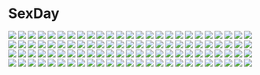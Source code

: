 # SexDay
![](https://konachan.com/image/fa28349137c92d554cfabc521079795b/Konachan.com%20-%20152996%20brown_eyes%20brown_hair%20isshiki_akane%20okan%20short_hair%20strike_witches%20twintails%20vividred_operation%20water.jpg)
![](https://konachan.com/image/dab2c682e5e2555ecffc3f1c51af978f/Konachan.com%20-%20162523%20blonde_hair%20blue_eyes%20dress%20elbow_gloves%20gloves%20guitar%20instrument%20kagamine_rin%20tohogaeru%20vocaloid.jpg)
![](https://konachan.com/jpeg/e5d1c3513e6876df3f10bbd85da8aacc/Konachan.com%20-%2083787%20ganesagi%20original%20polychromatic.jpg)
![](https://konachan.com/image/48e00492344f2df311697ebff2c4b0ae/Konachan.com%20-%2095346%20hagane_miku%20vocaloid.jpg)
![](https://konachan.com/image/450d2381e161bc619014104fac47d9b2/Konachan.com%20-%2086844%20animal%20barefoot%20building%20chain%20flowers%20goth-loli%20lolita_fashion%20original%20polychromatic%20tattoo%20ukai_saki%20white_hair.jpg)
![](https://konachan.com/jpeg/7bcbe84437ef62de1ce9b67ebd31f746/Konachan.com%20-%20288351%20ayase_eri%20blonde_hair%20blue_eyes%20bow%20breasts%20choker%20hat%20headdress%20kaisou_%280731waka%29%20love_live%21_school_idol_project%20ponytail.jpg)
![](https://konachan.com/image/ab786d110585fe2b8ba771f9ada33cab/Konachan.com%20-%20299646%20black_hair%20blue_eyes%20breasts%20cropped%20drink%20flowers%20horns%20long_hair%20navel%20original%20pointed_ears%20sake%20satsuki_neko%20tattoo%20thighhighs%20topless%20wristwear.jpg)
![](https://konachan.com/jpeg/0739c74df929983b0fc390345cb26958/Konachan.com%20-%20178457%20anus%20bondage%20breasts%20collar%20dress%20game_cg%20long_hair%20nipples%20no_bra%20omega_star%20panties%20pussy%20red_eyes%20rope%20uncensored%20underwear%20vampire%20white_hair.jpg)
![](https://konachan.com/image/4ba0034b4dea29f70739e436624b509d/Konachan.com%20-%20200540%20blue_eyes%20bow%20breasts%20censored%20dildo%20garter_belt%20gloves%20hat%20microphone%20nipples%20nopan%20open_shirt%20original%20pubic_hair%20pussy%20stockings%20thighhighs.jpg)
![](https://konachan.com/image/dc4ff7ad672960f6a1f5c6ab5a42bf28/Konachan.com%20-%20136243%20aoshima_rui%20berochu%20bra%20breast_hold%20breasts%20cleavage%20hikami_yuria%20kiss%20naruse_kumi%20naruse_makiko%20open_shirt%20silkys_plus%20underwear%20wink%20yuri.jpg)
![](https://konachan.com/image/64ba1c9eae4cd0039780e2c6b47615f7/Konachan.com%20-%2073803%20blue_eyes%20megurine_luka%20purple_hair%20vocaloid.jpg)
![](https://konachan.com/image/496d910b23fcb04404f67fe71e3c5c66/Konachan.com%20-%20262055%20ass%20barefoot%20blue_hair%20blush%20bondage%20bow%20breasts%20collar%20kotonoha_aoi%20loli%20long_hair%20nipples%20nude%20red_eyes%20tagme_%28artist%29%20tears%20voiceroid%20white.jpg)
![](https://konachan.com/image/471f3559daab06c6b17da9d5bf687cf2/Konachan.com%20-%2045415%20black_hair%20blonde_hair%20blue_hair%20blush%20bow%20breasts%20kotegawa_yui%20long_hair%20nude%20pink%20purple_eyes%20ribbons%20sairenji_haruna%20short_hair%20to_love_ru.jpg)
![](https://konachan.com/image/b41e82d2719c2d890c57b25ca44db5aa/Konachan.com%20-%20141462%20black_eyes%20black_hair%20blonde_hair%20mechagirl%20mononoke_%28empty%29%20red_eyes%20short_hair%20tagme.jpg)
![](https://konachan.com/jpeg/3204783746283b78af149ac9e4aea629/Konachan.com%20-%2086736%20brown_hair%20de_so%20green_eyes%20mask%20panties%20petals%20sekaiju_no_meikyuu%20shinobi_%28sekaiju%29%20short_hair%20thighhighs%20underwear%20weapon.jpg)
![](https://konachan.com/image/70b331c8777cdad4c2d58976780ed31e/Konachan.com%20-%2032657%20kyoyama_anna%20shaman_king%20yoh_asakura.jpg)
![](https://konachan.com/image/0ccddb91b0563727c507ae7acbd5d27a/Konachan.com%20-%20209508%20breasts%20censored%20cum%20horns%20male%20metalzigzag%20nipples%20nude%20penis%20pointed_ears%20pubic_hair%20pussy%20red_eyes%20sex%20short_hair%20tail%20tears%20wet%20wings.jpg)
![](https://konachan.com/jpeg/cad1f497616373dd1e2ce32ccef54291/Konachan.com%20-%20144888%202girls%20blonde_hair%20blue_eyes%20blush%20brown_hair%20drink%20game_cg%20imouto_no_katachi%20mima_chimari%20pajamas%20short_hair%20sphere%20sunadori_satori%20tagme_%28artist%29.jpg)
![](https://konachan.com/jpeg/64fb3d98de67ec033d89bc9944fe040a/Konachan.com%20-%20283378%20black_hair%20blonde_hair%20brown_eyes%20cape%20fate_grand_order%20fate_%28series%29%20gloves%20gray_hair%20green_eyes%20hat%20hoodie%20long_hair%20male%20short_hair%20suit%20tie%20yamyom.jpg)
![](https://konachan.com/jpeg/31d0cfef548a08e397da687cf3e40b67/Konachan.com%20-%20306426%20aldehyde%20aqua_eyes%20barefoot%20blush%20breasts%20granblue_fantasy%20horns%20long_hair%20male%20narmaya_%28granblue_fantasy%29%20nipples%20nude%20pointed_ears%20purple_hair.jpg)
![](https://konachan.com/image/8b1441da6e3ea3b20ee365eb66a51049/Konachan.com%20-%2048011%20censored%20hirasawa_yui%20k-on%21%20pussy%20urine.jpg)
![](https://konachan.com/jpeg/ef783865696fb0adb964b455a47dfdc1/Konachan.com%20-%20298066%20blush%20dohyuni818%20hat%20long_hair%20navel%20panties%20thighhighs%20underwear%20watermark%20white_hair%20yellow_eyes.jpg)
![](https://konachan.com/image/b63595b2e4229e07350e84b570c84a9b/Konachan.com%20-%2029654%20al_azif%20demonbane%20deus_machina_demonbane%20nanao_naru.jpg)
![](https://konachan.com/jpeg/972b1cbe5f20674d206fb5791ffd7490/Konachan.com%20-%20129049%20animal_ears%20momiji_oroshi%20short_hair%20tagme%20tail%20white%20wolfgirl%20yellow_eyes.jpg)
![](https://konachan.com/image/e30720f502669a212aae12a07d9a178a/Konachan.com%20-%20166684%20aki_%28akisora_hiyori%29%20blush%20bow%20grass%20green_eyes%20green_hair%20hatsune_miku%20long_hair%20school_uniform%20train%20twintails%20vocaloid.jpg)
![](https://konachan.com/jpeg/da1f5288f07c000ff9c04022a0e7e453/Konachan.com%20-%20196807%20black%20bodysuit%20chain%20deadman_wonderland%20gloves%20polychromatic%20red%20red_eyes%20shiro_%28deadman_wonderland%29%20tagme_%28artist%29%20third-party_edit%20white%20white_hair.jpg)
![](https://konachan.com/jpeg/6471691981e7fda544eed4565b8b311f/Konachan.com%20-%20237870%20aqua_hair%20eiku%20hatsune_miku%20headphones%20long_hair%20petals%20twintails%20vocaloid.jpg)
![](https://konachan.com/image/a6f1081d2f4dd4fb6bd0b1aaeabc2e55/Konachan.com%20-%2060142%20nidoqueen%20pokemon%20tagme%20white.jpg)
![](https://konachan.com/image/f453c393d886760c78fe510ce255675c/Konachan.com%20-%209532%20blue%20marie_pandragon%20taka_tony%20tempest.jpg)
![](https://konachan.com/jpeg/4f81cfed59391f19e93861e9851c18c2/Konachan.com%20-%20196630%20black_hair%20blonde_hair%20breasts%20brown_eyes%20censored%20cunnilingus%20game_cg%20kannon_ouji%20long_hair%20nipples%20penis%20purple_eyes%20pussy%20sex%20sorai_shinya.jpg)
![](https://konachan.com/image/67f44d49527e63b316d55f5cbb101071/Konachan.com%20-%20101447%20aquaplus%20kusakabe_yuki%20leaf%20maid%20nakamura_takeshi%20to_heart%20to_heart_2%20to_heart_2_dungeon_travelers.jpg)
![](https://konachan.com/jpeg/26e6f0b103a4a50c2d0c5be9f7ab527c/Konachan.com%20-%20176713%20amagai_yukino%20blue_hair%20candysoft%20game_cg%20haga_neko%20katana%20long_hair%20school_uniform%20sword%20tsuyokiss_next%20weapon.jpg)
![](https://konachan.com/jpeg/39490eddeceb87b184c06f21399ff7ca/Konachan.com%20-%20273753%20animal%20anthropomorphism%20bikini_top%20black_hair%20breasts%20choker%20cleavage%20close%20fish%20ha_youn%20long_hair%20lumineon%20pink_eyes%20pokemon%20sketch.jpg)
![](https://konachan.com/image/1ef60d8a0cf5b6a613a6526e9fcf0d31/Konachan.com%20-%205592%20louise_fran%C3%A7oise_le_blanc_de_la_valli%C3%A8re%20zero_no_tsukaima.jpg)
![](https://konachan.com/image/12f935cb44ca8fa5b8ad72ddd9378fec/Konachan.com%20-%205144%20food%20itou_noiji%20shakugan_no_shana%20shana%20underwear.jpg)
![](https://konachan.com/jpeg/c46021acf4aac3656f221443c8753eb4/Konachan.com%20-%2086601%20blonde_hair%20breasts%20fingering%20himizuki_kazusa%20kousaka_kirino%20masturbation%20nipples%20nude%20ore_no_imouto_ga_konna_ni_kawaii_wake_ga_nai.jpg)
![](https://konachan.com/image/539319f61e98f2dcba8a627b6b19755e/Konachan.com%20-%2057086%20disgaea%20laharl%20pointed_ears%20polychromatic%20white.jpg)
![](https://konachan.com/jpeg/d7103ee55cf35a653ec4151f33dabb85/Konachan.com%20-%20175378%20animal%20bird%20blonde_hair%20bow%20game_cg%20hat%20hug%20kawasumi_yurika%20long_hair%20magicalic_sky_high%20male%20mikagami_mamizu%20ribbons%20tenma_hayato%20whirlpool.jpg)
![](https://konachan.com/image/877202e7dfb58dbae53df0ff0c19c766/Konachan.com%20-%2016318%20black_hair%20red_eyes%20samurai_spirits%20sword%20weapon.jpg)
![](https://konachan.com/image/41d80cfb568e55b838bbb37244c784eb/Konachan.com%20-%2067300%20dears%20orange%20ren_%28dears%29.jpg)
![](https://konachan.com/image/6da5800cc5b047e32a7c53e75ad3c057/Konachan.com%20-%2031441%20breast_grab%20censored%20favorite%20fingering%20game_cg%20happy_margaret%21%20kokonoka%20pussy%20pussy_juice.jpg)
![](https://konachan.com/jpeg/987e3a4f262c99da3c68d6c511883616/Konachan.com%20-%20254281%20aqua_eyes%20bike_shorts%20breasts%20censored%20clouds%20game_cg%20navel%20nipples%20pussy%20rope%20shorts%20sky%20splush_wave%20tagme_%28artist%29%20topless%20torn_clothes%20white_hair.jpg)
![](https://konachan.com/image/7704056827b9cc818459c543e5cc90f5/Konachan.com%20-%20229914%20aqua_hair%20blush%20building%20candy%20city%20dress%20halloween%20hat%20lollipop%20long_hair%20moon%20night%20original%20pumpkin%20rapt_%2847256%29%20signed%20stars%20witch%20witch_hat.jpg)
![](https://konachan.com/jpeg/ded2b7918ecca35e86ca362358f35d35/Konachan.com%20-%20189078%20cape%20cosplay%20crossover%20fire%20green_eyes%20green_hair%20hatsune_miku%20long_hair%20shingeki_no_kyojin%20sword%20tidsean%20twintails%20uniform%20vocaloid%20weapon.jpg)
![](https://konachan.com/image/536f7f86827a546f6ee10018d27ddb53/Konachan.com%20-%2016160%20hidari_%28left_side%29.jpg)
![](https://konachan.com/image/a9b4983ca14b4fd1903c3021e9f8bc2c/Konachan.com%20-%20195142%20konpaku_youmu%20myon%20saigyouji_yuyuko%20seeker%20touhou.jpg)
![](https://konachan.com/image/3c99ee8db7474b513abbb6247da847f5/Konachan.com%20-%2093351%20hatsune_miku%20uki%20vocaloid.jpg)
![](https://konachan.com/jpeg/29d3e8b64c5506c11348c3bfda589fa5/Konachan.com%20-%20219307%20blue_eyes%20blue_hair%20hiradaira_chisaki%20long_hair%20nagi_no_asukara%20school_uniform%20tears%20tomachi_%28mugi%29.jpg)
![](https://konachan.com/image/176f54a7b33a519a01da5092d9eabdf0/Konachan.com%20-%20280287%202girls%20aqua_eyes%20flowers%20green_hair%20komeiji_koishi%20komeiji_satori%20pink_eyes%20purple_hair%20rose%20short_hair%20touhou%20wikumi.jpg)
![](https://konachan.com/jpeg/4b943bd829e7d70067a9d54810c59d41/Konachan.com%20-%2019471%20close%20mahou_shoujo_lyrical_nanoha%20nanohana_jiyuu%20takamachi_nanoha%20vector.jpg)
![](https://konachan.com/image/f45aa376768d5995335d5e114ef690fd/Konachan.com%20-%20298247%20apple%20blue_eyes%20christmas%20dress%20food%20fruit%20hat%20horns%20kang_kang_zi%20orange%20orange_hair%20original%20pointed_ears%20santa_costume%20santa_hat%20short_hair.jpg)
![](https://konachan.com/jpeg/c43c7a43ce3b0e4dee4747f989ca2dfc/Konachan.com%20-%20100669%20akino_momiji%20gayarou%20panties%20petals%20red_eyes%20sakura_musubi%20school_uniform%20short_hair%20underwear.jpg)
![](https://konachan.com/jpeg/7660f8c9647d41f02c8e17248f017b9a/Konachan.com%20-%2064280%202girls%20maid%20rei%20scan.jpg)
![](https://konachan.com/jpeg/3ad9efd6f2b78850d204e6db090b03e9/Konachan.com%20-%2055714%2077%20chibi%20komowata_haruka%20narukami_aoi%20purple_eyes%20purple_hair%20school_uniform%20twintails.jpg)
![](https://konachan.com/jpeg/23f6e66ff5545737b8ddf7bc328779e6/Konachan.com%20-%20307017%20ass%20bandage%20bandaid%20barefoot%20blush%20bondage%20dark_skin%20food%20granblue_fantasy%20green_eyes%20green_hair%20gundam00uc%20long_hair%20nopan%20torn_clothes.jpg)
![](https://konachan.com/jpeg/d28779c8fbf9706802bb55a4e8a9cf25/Konachan.com%20-%20300057%20animal_ears%20blush%20game_console%20gray_hair%20original%20purple_eyes%20qlakwnd%20shirt%20short_hair.jpg)
![](https://konachan.com/jpeg/2c87714ffdbe9ae88b262ac725af6620/Konachan.com%20-%20188838%20braids%20breasts%20cleavage%20gray_eyes%20gray_hair%20minaseyu_no%20original%20pointed_ears.jpg)
![](https://konachan.com/jpeg/41d0343a72fdb896df2999ec020af624/Konachan.com%20-%20224375%20breasts%20bunny_ears%20bunnygirl%20choker%20gloves%20ishimu%20long_hair%20navel%20panties%20purple_eyes%20purple_hair%20ribbons%20stockings%20thighhighs%20touhou%20underwear.jpg)
![](https://konachan.com/jpeg/aa0e7570a5281932657f224aaacc7e03/Konachan.com%20-%20281303%20ass%20black_hair%20blush%20breasts%20cat_smile%20fang%20gloves%20gradient%20gray%20gray_hair%20long_hair%20nopan%20skirt%20tail%20thighhighs%20tie%20upskirt%20watermark%20wolfgirl.jpg)
![](https://konachan.com/image/adc2731fff06379e8a1ab73958937b13/Konachan.com%20-%2056642%20akiyama_mio%20hirasawa_yui%20k-on%21%20kotobuki_tsumugi%20nakano_azusa%20panties%20parody%20striped_panties%20tainaka_ritsu%20underwear%20vocaloid%20yamanaka_sawako.jpg)
![](https://konachan.com/image/45123457349c59509a79db8cda86c9a2/Konachan.com%20-%2058924%20breasts%20nipples%20open_shirt%20sano_toshihide%20scan.jpg)
![](https://konachan.com/jpeg/2a6bed75b554a7e08b603935e9d04270/Konachan.com%20-%20101970%20bike_shorts%20black_hair%20cameltoe%20game_cg%20kibitsumiya_akari%20nimura_yuushi%20oni_gokko%20shorts%20skirt%20uniform%20upskirt.jpg)
![](https://konachan.com/jpeg/1e7b57da9279d219b9d066089af355bf/Konachan.com%20-%20204708%20blue_eyes%20choker%20flowers%20headband%20kousaka_honoka%20love_live%21_school_idol_project%20orange_hair%20totoki86.jpg)
![](https://konachan.com/jpeg/be03a8aa3763ba3e112f1c6f1f40eb84/Konachan.com%20-%20119099%20kagamine_len%20kagamine_rin%20male%20vocaloid.jpg)
![](https://konachan.com/image/2997d14bf12b67ca79ccbb08fef7e6c5/Konachan.com%20-%20104729%20blonde_hair%20blush%20green_eyes%20green_hair%20heart%20komeiji_koishi%20komeiji_satori%20long_hair%20purple_hair%20red_eyes%20short_hair%20tako%20touhou%20vampire%20wings.jpg)
![](https://konachan.com/jpeg/0a19e996d12ca1317a1b08bb332a4ec7/Konachan.com%20-%2016265%20black%20blonde_hair%20blue_eyes%20gun%20hellsing%20seras_victoria%20weapon.jpg)
![](https://konachan.com/image/a40c51ec809b00bf130fc13d5936ecce/Konachan.com%20-%20167854%20autumn%20blue_eyes%20grass%20green_hair%20hat%20hatsune_miku%20headphones%20leaves%20long_hair%20scarf%20skirt%20vocaloid%20watermark%20ymirre.jpg)
![](https://konachan.com/jpeg/02b1e91490174be0087752f74f12cdaa/Konachan.com%20-%20149162%20chuning_lover%20game_cg%20hyoudou_jun%20koso%20school_uniform%20sugar_house.jpg)
![](https://konachan.com/image/cb083ed86af18e6fd45d68b88a734f11/Konachan.com%20-%2083636%20angel%20breasts%20long_hair%20nipples%20red_eyes%20water%20white%20white_hair%20wings.jpg)
![](https://konachan.com/jpeg/b7972843ad2656ea2b321b315ffc2ff9/Konachan.com%20-%2083843%20animal_ears%20breasts%20kakesu%20lynette_bishop%20nipples%20panties%20strike_witches%20underwear.jpg)
![](https://konachan.com/image/5895d9f7ee8c895c2d5a74497e159080/Konachan.com%20-%2077603%20angel_beats%21%20blue_eyes%20gun%20nakamura_yuri%20purple_hair%20ribbons%20school_uniform%20short_hair%20skirt%20watermark%20weapon.jpg)
![](https://konachan.com/image/215f9332a87712ce3e0907c79ecc93df/Konachan.com%20-%20218084%20original%20pixiv_fantasia%20takayama_dan.jpg)
![](https://konachan.com/image/90390e9ad914f5de503720b531e79be9/Konachan.com%20-%2026675%20ah-kun%20moetan%20pastel_ink%20pop.jpg)
![](https://konachan.com/image/6724fdc338dc6ee057836907c1474b22/Konachan.com%20-%20117034%20makise_kurisu%20moemoe3345%20steins%3Bgate.jpg)
![](https://konachan.com/image/1a7fa87d05bac737a8188a0d8803dd03/Konachan.com%20-%20217565%20846-gou%20barefoot%20bikini%20blue_eyes%20breast_hold%20dead_or_alive%20erect_nipples%20long_hair%20marie_rose%20navel%20ribbons%20swimsuit%20twintails%20white.jpg)
![](https://konachan.com/jpeg/4d16699416cbbab9bd56086c267b7a4c/Konachan.com%20-%20247401%20akitsu_madoka%20game_cg%20sakura_no_mori_dreamers%20tagme%20yamakaze_ran.jpg)
![](https://konachan.com/image/c60732eaec38d37089444d8852a9d741/Konachan.com%20-%2081465%20blonde_hair%20breasts%20kakesu%20nipples%20nude%20original%20pink.jpg)
![](https://konachan.com/jpeg/4cdb6900bf2b94cc78e2b877d4bd4563/Konachan.com%20-%20279342%202girls%20boots%20breasts%20cleavage%20cosplay%20foxgirl%20gloves%20gray%20green_eyes%20gun%20long_hair%20red_eyes%20scarf%20shorts%20star_fox%20tail%20thighhighs%20weapon%20wolfgirl.jpg)
![](https://konachan.com/image/8013d2c887c2df1f4a6b6fc651d17e66/Konachan.com%20-%2012195%20bunny%20haninozuka_mitsukuni%20ouran_koukou_host_club.jpg)
![](https://konachan.com/jpeg/f24d744ea42ce34e85137ab3748d4e23/Konachan.com%20-%20195278%20bed%20black_hair%20game_cg%20gym_uniform%20habane_kotori%20kono_oozora_ni_tsubasa_wo_hirogete%20long_hair%20ponytail%20purple_eyes%20yashima_takahiro.jpg)
![](https://konachan.com/jpeg/8ec0777603905a579efd45993601f70e/Konachan.com%20-%20185902%20anal%20black_hair%20blush%20breasts%20game_cg%20long_hair%20nipples%20no_bra%20nopan%20open_shirt%20panties%20pussy%20red_eyes%20skirt%20spread_legs%20tail%20uncensored%20underwear.jpg)
![](https://konachan.com/jpeg/e16ca89327d8c8b264de5927601001ff/Konachan.com%20-%20177983%20blonde_hair%20blush%20breasts%20game_cg%20headband%20long_hair%20navel%20nipples%20nude%20purple_eyes%20pussy%20reon%20shidou_aisha%20tears%20twintails%20uncensored%20yu-ta.jpg)
![](https://konachan.com/image/8c51f62036a1e6c4034b681bd3dd1ae8/Konachan.com%20-%2012614%20choker%20dead_or_alive%20iizuki_tasuku%20kasumi%20thighhighs.jpg)
![](https://konachan.com/image/433ffa18da8452ac9379bfc0efad93ab/Konachan.com%20-%2010468%20evangeline_a_k_mcdowell%20mahou_sensei_negima%20negi_springfield.jpg)
![](https://konachan.com/image/ff5e8d2400dde896d24daf05786ed3f4/Konachan.com%20-%20163052%20animal%20bikini%20brown_hair%20card_captor_sakura%20green_eyes%20kinomoto_sakura%20moonknives%20pool%20shark%20swimsuit%20water.jpg)
![](https://konachan.com/image/f5962a8a628df536796a650f13a514fe/Konachan.com%20-%20159749%20book%20demon%20koakuma%20long_hair%20magic%20nekominase%20pink_eyes%20pink_hair%20touhou%20wings.jpg)
![](https://konachan.com/jpeg/ee2ca18527e3dd4699d1cc8fcbc76100/Konachan.com%20-%20258663%20blonde_hair%20blush%20breasts%20brown_hair%20male%20necklace%20nipples%20nude%20original%20papino%20red%20sex%20short_hair%20yellow_eyes.jpg)
![](https://konachan.com/image/21b5182432e4bb5b906f3e5e34d3d91f/Konachan.com%20-%20237694%20black_eyes%20black_hair%20book%20breast_hold%20breasts%20fire_emblem%20signed%20tagme_%28artist%29%20tharja_%28fire_emblem%29.jpg)
![](https://konachan.com/image/df83191067181732e719c5fbcb4a4138/Konachan.com%20-%2051838%20guitar%20hatsune_miku%20headphones%20instrument%20nagian%20parody%20vocaloid%20white.jpg)
![](https://konachan.com/image/6b1117b93573b6f56dba7c79e0817fd1/Konachan.com%20-%2067554%20all_male%20hekicha%20kagamine_len%20male%20vocaloid.jpg)
![](https://konachan.com/image/fc13f648d86c027185566acdb04023ad/Konachan.com%20-%20201078%20animal%20anthropomorphism%20bird%20blonde_hair%20clouds%20kantai_collection%20long_hair%20pink_eyes%20sadoma%20scarf%20uniform%20yuudachi_%28kancolle%29.jpg)
![](https://konachan.com/image/a5ef5e2e2a7bbc6cf72178fc93c436dd/Konachan.com%20-%2082813%20blue_eyes%20blue_hair%20fire%20genderswap%20gun%20kampfer%20mishima_akane%20red_eyes%20red_hair%20school_uniform%20senou_natsuru%20weapon.jpg)
![](https://konachan.com/image/fddfe92eba49957427e7543ea19e4078/Konachan.com%20-%20202974%20boots%20building%20car%20gun%20original%20rain%20skirt%20thighhighs%20tree%20water%20weapon%20white_crow.jpg)
![](https://konachan.com/image/e6c0a8a784fb6dafa8ea4c7c6e597784/Konachan.com%20-%2053820%20galge.com%20logo%20panties%20pink_hair%20shindou_mikeko%20thighhighs%20underwear.jpg)
![](https://konachan.com/image/932ee5b934999ad7e5ac864b9181b644/Konachan.com%20-%20307377%20azur_lane%20blue_hair%20blush%20bondage%20breasts%20group%20headband%20lactation%20masturbation%20navel%20nipples%20penis%20purple_eyes%20pussy%20rope%20sex%20tears%20uncensored.jpg)
![](https://konachan.com/image/d2c0e9bc3814f8bdd1dffc425db4b65c/Konachan.com%20-%20123740%20cameltoe%20daisha_hiroshi%20red_eyes%20rumia%20school_swimsuit%20swimsuit%20tagme%20thighhighs%20touhou.jpg)
![](https://konachan.com/jpeg/e32dd4976ff2cad9a932ffc5669167ff/Konachan.com%20-%20248313%20chain%20forever_7th_capital%20garter_belt%20natie_%28latte%29%20navel%20purple_eyes%20purple_hair%20shorts%20thighhighs.jpg)
![](https://konachan.com/jpeg/a4d4a9d1dc5eb42b153682c294f0645c/Konachan.com%20-%20113217%20hatsune_miku%20vocaloid%20yuki_miku.jpg)
![](https://konachan.com/jpeg/4d61ade267168fc4d96de7041a140b95/Konachan.com%20-%20121784%202girls%20book%20bow%20dress%20hat%20maribel_han%20orange_eyes%20purple_eyes%20skirt%20s-syogo%20tie%20touhou%20usami_renko.jpg)
![](https://konachan.com/image/3bfcbc38797da72b003639d72d634a41/Konachan.com%20-%2011745%20caren_hortensia%20fate_%28series%29%20fate_stay_night.jpg)
